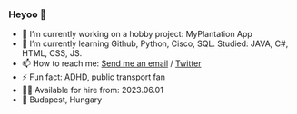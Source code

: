 ### Heyoo 👋

- 🔭 I’m currently working on a hobby project: MyPlantation App
- 🌱 I’m currently learning Github, Python, Cisco, SQL. Studied: JAVA, C#, HTML, CSS, JS.
- 📫 How to reach me: [Send me an email](mailto:vsumpi.szemelyes@gmail.com) / [Twitter](https://twitter.com/vsumpi)
- ⚡ Fun fact: ADHD, public transport fan
- 🧑‍💼 Available for hire from: 2023.06.01
- 📍 Budapest, Hungary
